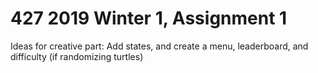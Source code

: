 # 427 2019 Winter 1, Assignment 1


Ideas for creative part:
Add states, and create a menu, leaderboard, and difficulty (if randomizing turtles)
